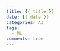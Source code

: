 ```yaml
---
title: {{ title }}
date: {{ date }}
categories: AI
tags:
  - ML
comments: true
---
```


<!--more-->
